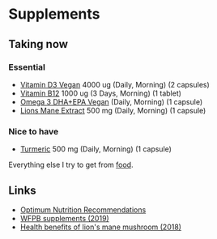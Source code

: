 # Supplements

## Taking now

### Essential

- [Vitamin D3 Vegan](https://www.vitaminstore.nl/health/voedingssupplement/vitaminen/viridian-vitamine-d3-2000-ie-vegan) 4000 ug (Daily, Morning) (2 capsules)
- [Vitamin B12](https://www.bol.com/nl/p/body-fit-vitamine-b12-1000-mcg-per-tablet-60-zuigtabletten/9200000084936727/) 1000 ug (3 Days, Morning) (1 tablet)
- [Omega 3 DHA+EPA Vegan](https://www.bol.com/nl/p/testa-omega-3-algenolie-hoogste-concentratie-vegan-omega-3-dha-epa-60-capsules-plantaardig/9200000035570809/) (Daily, Morning) (1 capsule)
- [Lions Mane Extract](https://shop.realmushrooms.com/products/organic-lions-mane-extract-capsules) 500 mg (Daily, Morning) (1 capsule)

### Nice to have

- [Turmeric](https://www.bol.com/nl/p/taka-turmeric-kurkuma-turmeric-zwarte-peper-extract-capsules-biologisch-120-vcaps/9200000095207340) 500 mg (Daily, Morning) (1 capsule)

Everything else I try to get from [food](foods.md).

## Links

- [Optimum Nutrition Recommendations](https://nutritionfacts.org/2011/09/12/dr-gregers-2011-optimum-nutrition-recommendations/)
- [WFPB supplements (2019)](https://www.reddit.com/r/PlantBasedDiet/comments/ac6w9v/vitamins/)
- [Health benefits of lion's mane mushroom (2018)](https://www.youtube.com/watch?v=p02umCRoFas)
